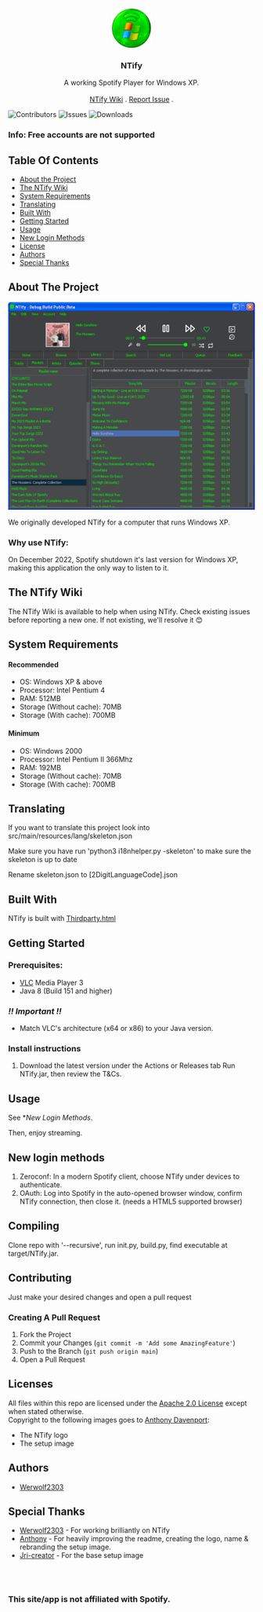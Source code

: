 <p align="center">
  <a href="https://github.com/NTifyApp/NTify">
    <img src="https://raw.githubusercontent.com/NTifyApp/NTify/refs/heads/developer/src/main/resources/ntify.png" alt="Logo" width="80" height="80">
  </a>
<h3 align="center">NTify</h3>
 <p align="center">
    A working Spotify Player for Windows XP.
    <br/>
    <br/>
    <a href="https://github.com/NTifyApp/NTify/wiki">NTify Wiki</a>
    .
    <a href="https://github.com/NTifyApp/NTify/issues">Report Issue</a>
    .
  </p>

![Contributors](https://img.shields.io/github/contributors/NTifyApp/NTify?color=dark-green) ![Issues](https://img.shields.io/github/issues/NTifyApp/NTify) ![Downloads](https://img.shields.io/github/downloads/NTifyApp/NTify/total)

<h3>Info: Free accounts are not supported

## Table Of Contents

* [About the Project](#about-the-project)
* [The NTify Wiki](#the-NTify-wiki)
* [System Requirements](#system-requirements)
* [Translating](#translating)
* [Built With](#built-with)
* [Getting Started](#getting-started)
* [Usage](#usage)
* [New Login Methods](#new-login-methods)
* [License](#license)
* [Authors](#authors)
* [Special Thanks](#Special-Thanks)
</p>

## About The Project

![Screen Shot](NTifyShowStable.png)

We originally developed NTify for a computer that runs Windows XP.

<h3>Why use NTify:</h3>

On December 2022, Spotify shutdown it's last version for Windows XP, making this application the only way to listen to it.

## The NTify Wiki

The NTify Wiki is available to help when using NTify.
Check existing issues before reporting a new one.
If not existing, we'll resolve it 😊


## System Requirements

<h4>Recommended</h4>

* OS: Windows XP & above
* Processor: Intel Pentium 4
* RAM: 512MB
* Storage (Without cache): 70MB
* Storage (With cache): 700MB

<h4>Minimum</h4>

* OS: Windows 2000
* Processor: Intel Pentium II 366Mhz
* RAM: 192MB
* Storage (Without cache): 70MB
* Storage (With cache): 700MB

## Translating

<p>If you want to translate this project look into src/main/resources/lang/skeleton.json</p>
<p>Make sure you have run 'python3 i18nhelper.py -skeleton' to make sure the skeleton is up to date</p>
<p>Rename skeleton.json to [2DigitLanguageCode].json</p>

## Built With

NTify is built with <a href="https://github.com/NTify/NTify/blob/main/src/main/resources/setup/thirdparty.html">Thirdparty.html</a>

## Getting Started

### Prerequisites:

- <a href="https://www.videolan.org/">VLC</a> Media Player 3
- Java 8 (Build 151 and higher)

### ***!! Important !!***
- Match VLC's architecture (x64 or x86) to your Java version.

### Install instructions

1. Download the latest version under the Actions or Releases tab
   Run NTify.jar, then review the T&Cs.


## Usage

See **New Login Methods*.

Then, enjoy streaming.

## New login methods
1. Zeroconf: In a modern Spotify client, choose NTify under devices to authenticate.
2. OAuth: Log into Spotify in the auto-opened browser window, confirm NTify connection, then close it. (needs a HTML5 supported browser)

## Compiling

Clone repo with '--recursive', run init.py, build.py, find executable at target/NTify.jar.

## Contributing

Just make your desired changes and open a pull request

### Creating A Pull Request

1. Fork the Project
2. Commit your Changes (`git commit -m 'Add some AmazingFeature'`)
3. Push to the Branch (`git push origin main`)
4. Open a Pull Request

## Licenses

All files within this repo are licensed under the [Apache 2.0 License](https://www.apache.org/licenses/LICENSE-2.0.txt) 
except when stated otherwise. 
<br>
Copyright to the following images goes to [Anthony Davenport](https://github.com/theanthonydavenport/):
- The NTify logo
- The setup image


## Authors

* [Werwolf2303](https://github.com/Werwolf2303/)

## Special Thanks

* [Werwolf2303](https://github.com/Werwolf2303/) - For working brilliantly on NTify
* [Anthony](https://twitter.com/intent/user?screen_name=anthonydavenpod) - For heavily improving the readme, creating the logo, name & rebranding the setup image.
* [Jri-creator](https://github.com/Jri-creator) - For the base setup image
<br>
<br>
  <h3>This site/app is not affiliated with Spotify.</h3>
